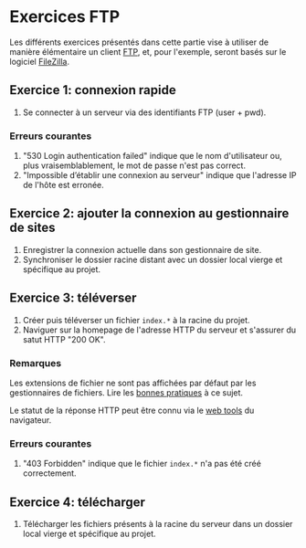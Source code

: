 # Exercices FTP

Les différents exercices présentés dans cette partie vise à utiliser de manière élémentaire un client [FTP](https://fr.wikipedia.org/wiki/File_Transfer_Protocol), et, pour l'exemple, seront basés sur le logiciel [FileZilla](https://fr.wikipedia.org/wiki/FileZilla).

## Exercice 1: connexion rapide

 1. Se connecter à un serveur via des identifiants FTP (user + pwd).

### Erreurs courantes

 1. "530 Login authentication failed" indique que le nom d'utilisateur ou, plus vraisemblablement, le mot de passe n'est pas correct.
 2. "Impossible d’établir une connexion au serveur" indique que l'adresse IP de l'hôte est erronée.

## Exercice 2: ajouter la connexion au gestionnaire de sites

 1. Enregistrer la connexion actuelle dans son gestionnaire de site.
 2. Synchroniser le dossier racine distant avec un dossier local vierge et spécifique au projet.

## Exercice 3: téléverser

 1. Créer puis téléverser un fichier `index.*` à la racine du projet. 
 2. Naviguer sur la homepage de l'adresse HTTP du serveur et s'assurer du satut HTTP "200 OK".

### Remarques

Les extensions de fichier ne sont pas affichées par défaut par les gestionnaires de fichiers. Lire les [bonnes pratiques](../) à ce sujet.

Le statut de la réponse HTTP peut être connu via le [web tools](https://en.wikipedia.org/wiki/Web_development_tools) du navigateur.

### Erreurs courantes

 1. "403 Forbidden" indique que le fichier `index.*` n'a pas été créé correctement.

## Exercice 4: télécharger

 1. Télécharger les fichiers présents à la racine du serveur dans un dossier local vierge et spécifique au projet.

